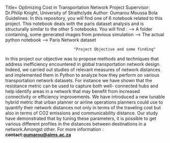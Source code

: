 Title= Optimizing Cost in Transportation Network
Project Supervisor: Dr.Philip Knight, University of Strathclyde
Author: Oumarou Moussa Bola
Guidelines: In this repository, you will find one of 6 notebook related to this project. This notebook deals 
with the paris dataset analysis and is structurally similar to the other 5 notebooks.
You will find : 
--> A folder containing, some generated images from previous simulation 
--> The actual python notebook 
--> Paris Network dataset

                                  "Project Objective and some finding"
In this project our objective was to propose methods and techniques that address inefficiency encountered
in global transportation network design. Indeed, we carried out studies of relevant measures of network
distances and implemented them in Python to analyze how they perform on various transportation network
datasets. For instance we have shown that the resistance metric can be used to capture both well-
connected hubs and help identify areas in a network that may benefit from increased connectivity or
efficiency improvements. We have introduced a new tunable hybrid metric that urban planner or airline
operations planners could use to quantify their network distances not only in terms of the traveling
cost but also in terms of CO2 emissions and communicability distance. Our study have demonstrated
that by tuning these parameters, it is possible to get various different profiles in the distances between
destinations in a network.Amongst other.
For more information : **contact:oumarou@aims.ac.za**
